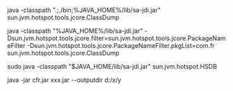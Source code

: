 java -classpath ".;./bin;%JAVA_HOME%/lib/sa-jdi.jar" sun.jvm.hotspot.tools.jcore.ClassDump <PID>

java -classpath "%JAVA_HOME%/lib/sa-jdi.jar" -Dsun.jvm.hotspot.tools.jcore.filter=sun.jvm.hotspot.tools.jcore.PackageNameFilter -Dsun.jvm.hotspot.tools.jcore.PackageNameFilter.pkgList=com.fr  sun.jvm.hotspot.tools.jcore.ClassDump


sudo java -classpath "$JAVA_HOME/lib/sa-jdi.jar" sun.jvm.hotspot.HSDB



java -jar cfr.jar xxx.jar --outputdir d:/x/y

